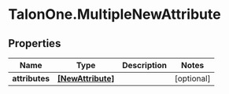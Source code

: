 # TalonOne.MultipleNewAttribute

## Properties

Name | Type | Description | Notes
------------ | ------------- | ------------- | -------------
**attributes** | [**[NewAttribute]**](NewAttribute.md) |  | [optional] 


